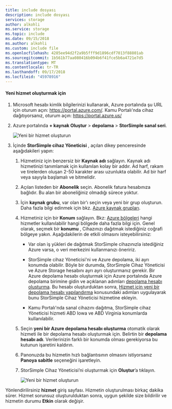 ```yaml
---
title: include dosyası
description: include dosyası
services: storage
author: alkohli
ms.service: storage
ms.topic: include
ms.date: 09/15/2018
ms.author: alkohli
ms.custom: include file
ms.openlocfilehash: 4285ee94d2f2a9b5fff9d1896cdf7013f88801ab
ms.sourcegitcommit: 1b561b77aa080416b094b6f41fce5b6a4721e7d5
ms.translationtype: MT
ms.contentlocale: tr-TR
ms.lasthandoff: 09/17/2018
ms.locfileid: "45978916"
---
```

#### <a name="to-create-a-new-service"></a>Yeni hizmet oluşturmak için

1.  Microsoft hesabı kimlik bilgilerinizi kullanarak, Azure portalında şu URL için oturum açın: <https://portal.azure.com/>. Kamu Portalı'nda cihaz dağıtıyorsanız, oturum açın: <https://portal.azure.us/>

2.  Azure portalında **+ kaynak Oluştur** &gt; **depolama** &gt; **StorSimple sanal seri**.

    ![Yeni bir hizmet oluşturun](./media/storsimple-virtual-array-create-new-service/createnewservice2.png) 

3.  İçinde **StorSimple cihaz Yöneticisi** , açılan dikey penceresinde aşağıdakileri yapın:

    1.  Hizmetiniz için benzersiz bir **Kaynak adı** sağlayın. Kaynak adı hizmetinizi tanımlamak için kullanılan kolay bir addır. Ad harf, rakam ve tirelerden oluşan 2-50 karakter arası uzunlukta olabilir. Ad bir harf veya sayıyla başlamalı ve bitmelidir.

    2.  Açılan listeden bir **Abonelik** seçin. Abonelik fatura hesabınıza bağlıdır. Bu alan bir aboneliğiniz olmadığı sürece yoktur.

    3.  İçin **kaynak grubu**, var olan bir'ı seçin veya yeni bir grup oluşturun. Daha fazla bilgi edinmek için bkz. [Azure kaynak grupları](https://azure.microsoft.com/documentation/articles/virtual-machines-windows-infrastructure-resource-groups-guidelines/).

    4.  Hizmetiniz için bir **Konum** sağlayın. Bkz: [Azure bölgeleri](https://azure.microsoft.com/regions/#services) hangi hizmetler kullanılabilir hangi bölgede daha fazla bilgi için. Genel olarak, seçmek bir **konumu** , Cihazınızı dağıtmak istediğiniz coğrafi bölgeye yakın. Aşağıdakilerin de etkili olmasını isteyebilirsiniz:

        -   Var olan iş yükleri de dağıtmak StorSimple cihazınızla istediğiniz Azure varsa, o veri merkezini kullanmanızı öneririz.

        -   StorSimple cihaz Yöneticisi'ni ve Azure depolama, iki ayrı konumda olabilir. Böyle bir durumda, StorSimple Cihaz Yöneticisi ve Azure Storage hesabını ayrı ayrı oluşturmanız gerekir. Bir Azure depolama hesabı oluşturmak için Azure portalında Azure depolama birimine gidin ve açıklanan adımları [depolama hesabı oluşturma](https://docs.microsoft.com/azure/storage/common/storage-quickstart-create-account). Bu hesabı oluşturduktan sonra, [Hizmet için yeni bir depolama hesabı yapılandırma](https://azure.microsoft.com/documentation/articles/storsimple-deployment-walkthrough/#configure-a-new-storage-account-for-the-service) konusundaki adımları uygulayarak bunu StorSimple Cihaz Yöneticisi hizmetine ekleyin.

        -   Kamu Portalı'nda sanal cihazını dağıtma, StorSimple cihaz Yöneticisi hizmeti ABD Iowa ve ABD Virginia konumlarda kullanılabilir.

    5.  Seçin **yeni bir Azure depolama hesabı oluşturma** otomatik olarak hizmeti ile bir depolama hesabı oluşturmak için. Belirtin bir **depolama hesabı adı**. Verilerinizin farklı bir konumda olması gerekiyorsa bu kutunun işaretini kaldırın.

    6.  Panonuzda bu hizmetin hızlı bağlantısının olmasını istiyorsanız **Panoya sabitle** seçeneğini işaretleyin.

    7.  StorSimple Cihaz Yöneticisi’ni oluşturmak için **Oluştur**’a tıklayın.

        ![Yeni bir hizmet oluşturun](./media/storsimple-virtual-array-create-new-service/createnewservice4.png)  

Yönlendirilirsiniz **hizmet** giriş sayfası. Hizmetin oluşturulması birkaç dakika sürer. Hizmet sorunsuz oluşturulduktan sonra, uygun şekilde size bildirilir ve hizmetin durumu **Etkin** olarak değişir.


